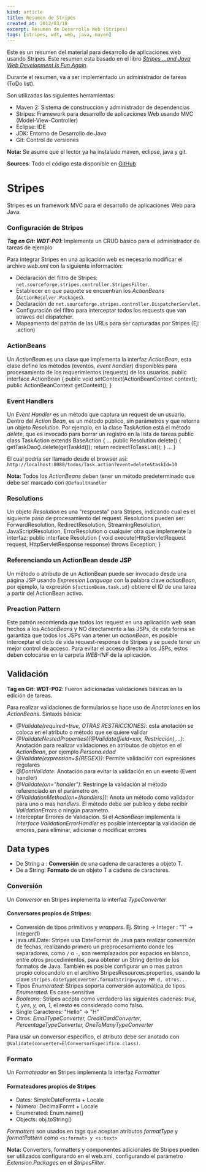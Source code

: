 ```yaml
---
kind: article
title: Resumen de Stripes
created_at: 2012/03/18
excerpt: Resumen de Desarrollo Web (Stripes)
tags: [stripes, wdt, web, java, maven]
---
```


Este es un resumen del material para desarrollo de aplicaciones web usando Stripes. Este resumen esta basado en el libro <a href="http://pragprog.com/book/fdstr/stripes" target="_blank">_Stripes ...and Java Web Development Is Fun Again_</a>.

Durante el resumen, va a ser implementado un administrador de tareas (ToDo list). 

Son utilizadas las siguientes herramientas:

- Maven 2: Sistema de construcción y administrador de dependencias
- Stripes: Framework para desarrollo de aplicaciones Web usando MVC (Model-View-Controller)
- Eclipse: IDE
- JDK: Entorno de Desarrollo de Java
- Git: Control de versiones

**Nota:** Se asume que el lector ya ha instalado maven, eclipse, java y git.

**Sources**: Todo el código esta disponible en <a href="https://github.com/emiguelt/ToDo-s" target="_blank">GitHub</a>

# Stripes
Stripes es un framework MVC para el desarrollo de aplicaciones Web para Java.

### Configuración de Stripes
__*Tag en Git: WDT-P01*__:  Implementa un CRUD básico para el administrador de tareas de ejemplo

Para integrar Stripes en una aplicación web es necesario modificar el archivo *web.xml* con la siguiente información:

 * Declaración del filtro de Stripes: `net.sourceforge.stripes.controller.StripesFilter`.
 * Establecer en que paquete se encuentran los *ActionBeans* (`ActionResolver.Packages`).
 * Declaración de `net.sourceforge.stripes.controller.DispatcherServlet`.
 * Configuración del filtro para interceptar todos los requests que van atraves del dispatcher.
 * Mapeamento del patrón de las URLs para ser capturadas por Stripes (Ej: .action)

### ActionBeans
Un _ActionBean_ es una clase que implementa la interfaz _ActionBean_, esta clase define los métodos (eventos, _event handler_) disponibles para procesamiento de los requerimientos (requests) de los usuarios. 
    public interface ActionBean {
      public void setContext(ActionBeanContext context);
      public ActionBeanContext getContext();
    }

### Event Handlers
Un _Event Handler_ es un método que captura un request de un usuario. Dentro del _Action Bean_, es un método público, sin parámetros y que retorna un objeto _Resolution_.
Por ejemplo, en la clase TaskAction está el método _delete_, que es invocado para borrar un registro en la lista de tareas
    public class TaskAction extends BaseAction {
    ...
      public Resolution delete() {
		      getTaskDao().delete(getTaskId());
		      return redirectToTaskList();
	      } 
    ...
    }

El cual podría ser llamado desde el browser asi: `http://localhost:8080/todos/Task.action?event=delete&taskId=10`

**Nota:** Todos los _ActionBeans_ deben tener un método predeterminado que debe ser marcado con `@DefaultHandler`

### Resolutions
Un objeto _Resolution_ es una "respuesta" para Stripes, indicando cual es el siguiente paso de procesamiento del request. Resolutions pueden ser: ForwardResolution, RedirectResolution, StreamingResolution, JavaScriptResolution, ErrorResolution o cualquier otra que implemente la interfaz:
    public interface Resolution {
      void execute(HttpServletRequest request, HttpServletResponse response)
      throws Exception;
    }

### Referenciando un ActionBean desde JSP
Un método o atributo de un ActionBean puede ser invocado desde una página JSP usando _Expression Language_ con la palabra clave _actionBean_, por ejemplo, la expresión `${actionBean.task.id}` obtiene el ID de una tarea a partir del ActionBean activo.

### Preaction Pattern
Este patrón recomienda que todos los request en una aplicación web sean hechos a los _ActionBeans_  y NO directamente a las JSPs, de esta forma se garantiza que todos los JSPs van a tener un _actionBean_, es posible interceptar el ciclo de vida request-response de Stripes y se puede tener un mejor control de acceso. Para evitar el acceso directo a los JSPs, estos deben colocarse en la carpeta _WEB-INF_ de la aplicación.

## Validación
__Tag en Git: WDT-P02__: Fueron adicionadas validaciones básicas en la edición de tareas.

Para realizar validaciones de formularios se hace uso de _Anotaciones_ en los _ActionBeans_. Sintaxis básica:

 * *@Validate(required=true, OTRAS RESTRICCIONES)*: esta anotación se coloca en el atributo o método que se quiere validar
 * *@ValidateNestedProperties({@Validate(field=xxx, Restricción),...)*: Anotación para realizar validaciones en atributos de objetos en el _ActionBean_, por ejemplo _Persona.edad_
 * *@Validate(expression=${REGEX})*: Permite validación con expresiones regulares
 * *@DontValidate*: Anotación para evitar la validación en un evento (Event handler)
 * *@Validate(on="handler")*: Restringe la validación al método referenciado en el parámetro *on*.
 * *@ValidationMethod(on={handlers})*: Anota un método como validador para uno o mas *handlers*. El método debe ser publico y debe recibir *ValidationErrors* o ningún parametro.
 * Interceptar Errores de Validación. Si el _ActionBean_ implementa la *Interface ValidationErrorHandler* es posible interceptar la validación de errores, para eliminar, adicionar o modificar errores

## Data types
 * De String a <T> : **Conversión** de una cadena de caracteres a objeto T.
 * De <T> a String: **Formato** de un objeto T a cadena de caracteres.

### Conversión
Un _Conversor_ en Stripes implementa la interfaz _TypeConverter<T>_

#### Conversores propios de Stripes:
 * Conversión de tipos primitivos y _wrappers_. Ej. String -> Integer : "1" -> Integer(1)
 * java.util.Date: Stripes usa DateFormat de Java para realizar conversión de fechas, realizando primero un preprocesamiento donde los separadores, como `/` o `-`, son reemplazados por espacios en blanco, entre otros procedimientos, para obtener un String dentro de los formatos de Java. También es posible configurar un o mas patron propio colocandolo en el archivo StripesResources.properties, usando la clave `stripes.dateTypeCoverter.formatString=yyyy MM d, otros... `
 * Tipos _Enumerated_: Stripes soporta conversión automática de tipos _Enumerated_. Es case-sensitive
 * _Booleans_: Stripes acepta como verdadero las siguientes cadenas: _true, t, yes, y, on, 1_, el resto es considerado como falso.
 * Single Caracteres: "Hello" -> "H"
 * Otros: _EmailTypeConverter, CreditCardConverter, PercentageTypeConverter, OneToManyTypeConverter_

Para usar un conversor específico,  el atributo debe ser anotado con `@Validate(converter=ElConversorEspecifico.class)`.

### Formato
Un _Formateador_ en Stripes implementa la interfaz _Formatter<T>_

#### Formateadores propios de Stripes
 * Dates: SimpleDateFormta + Locale
 * Número: DecimalFormt + Locale
 * Enumerated: Enum.name()
 * Objects: obj.toString()

_Formatters_ son usados en tags que aceptan atributos _formatType_ y _formatPattern_ como `<s:format> y <s:text>`

**Nota:** Converters, formatters y componentes adicionales de Stripes pueden ser utilizados configurando en el web.xml, configurando el parámetro _Extension.Packages_ en el _StripesFilter_.
